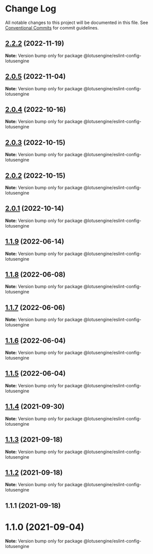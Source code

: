 # Change Log

All notable changes to this project will be documented in this file.
See [Conventional Commits](https://conventionalcommits.org) for commit guidelines.

## [2.2.2](https://github.com/lotusengine/config/compare/@lotusengine/eslint-config-lotusengine@2.2.1...@lotusengine/eslint-config-lotusengine@2.2.2) (2022-11-19)

**Note:** Version bump only for package @lotusengine/eslint-config-lotusengine





## [2.0.5](https://github.com/lotusengine/config/compare/@lotusengine/eslint-config-lotusengine@2.0.4...@lotusengine/eslint-config-lotusengine@2.0.5) (2022-11-04)

**Note:** Version bump only for package @lotusengine/eslint-config-lotusengine





## [2.0.4](https://github.com/lotusengine/config/compare/@lotusengine/eslint-config-lotusengine@2.0.3...@lotusengine/eslint-config-lotusengine@2.0.4) (2022-10-16)

**Note:** Version bump only for package @lotusengine/eslint-config-lotusengine





## [2.0.3](https://github.com/lotusengine/config/compare/@lotusengine/eslint-config-lotusengine@2.0.2...@lotusengine/eslint-config-lotusengine@2.0.3) (2022-10-15)

**Note:** Version bump only for package @lotusengine/eslint-config-lotusengine





## [2.0.2](https://github.com/lotusengine/config/compare/@lotusengine/eslint-config-lotusengine@2.0.1...@lotusengine/eslint-config-lotusengine@2.0.2) (2022-10-15)

**Note:** Version bump only for package @lotusengine/eslint-config-lotusengine

## [2.0.1](https://github.com/lotusengine/config/compare/@lotusengine/eslint-config-lotusengine@2.0.0...@lotusengine/eslint-config-lotusengine@2.0.1) (2022-10-14)

**Note:** Version bump only for package @lotusengine/eslint-config-lotusengine

## [1.1.9](https://github.com/lotusengine/config/compare/@lotusengine/eslint-config-lotusengine@1.1.8...@lotusengine/eslint-config-lotusengine@1.1.9) (2022-06-14)

**Note:** Version bump only for package @lotusengine/eslint-config-lotusengine

## [1.1.8](https://github.com/lotusengine/config/compare/@lotusengine/eslint-config-lotusengine@1.1.7...@lotusengine/eslint-config-lotusengine@1.1.8) (2022-06-08)

**Note:** Version bump only for package @lotusengine/eslint-config-lotusengine

## [1.1.7](https://github.com/lotusengine/config/compare/@lotusengine/eslint-config-lotusengine@1.1.6...@lotusengine/eslint-config-lotusengine@1.1.7) (2022-06-06)

**Note:** Version bump only for package @lotusengine/eslint-config-lotusengine

## [1.1.6](https://github.com/lotusengine/config/compare/@lotusengine/eslint-config-lotusengine@1.1.5...@lotusengine/eslint-config-lotusengine@1.1.6) (2022-06-04)

**Note:** Version bump only for package @lotusengine/eslint-config-lotusengine

## [1.1.5](https://github.com/lotusengine/config/compare/@lotusengine/eslint-config-lotusengine@1.1.4...@lotusengine/eslint-config-lotusengine@1.1.5) (2022-06-04)

**Note:** Version bump only for package @lotusengine/eslint-config-lotusengine

## [1.1.4](https://github.com/lotusengine/config/compare/@lotusengine/eslint-config-lotusengine@1.1.3...@lotusengine/eslint-config-lotusengine@1.1.4) (2021-09-30)

**Note:** Version bump only for package @lotusengine/eslint-config-lotusengine

## [1.1.3](https://github.com/lotusengine/config/compare/@lotusengine/eslint-config-lotusengine@1.1.2...@lotusengine/eslint-config-lotusengine@1.1.3) (2021-09-18)

**Note:** Version bump only for package @lotusengine/eslint-config-lotusengine

## [1.1.2](https://github.com/lotusengine/config/compare/@lotusengine/eslint-config-lotusengine@1.1.1...@lotusengine/eslint-config-lotusengine@1.1.2) (2021-09-18)

**Note:** Version bump only for package @lotusengine/eslint-config-lotusengine

## 1.1.1 (2021-09-18)

# 1.1.0 (2021-09-04)

**Note:** Version bump only for package @lotusengine/eslint-config-lotusengine
